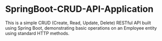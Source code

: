 # SpringBoot-CRUD-API-Application
This is a simple CRUD (Create, Read, Update, Delete) RESTful API built using Spring Boot, demonstrating basic operations on an Employee entity using standard HTTP methods.
